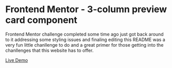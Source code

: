 # Frontend Mentor - 3-column preview card component

Frontend Mentor challenge completed some time ago just got back around to it addressing some styling issues and finaling editing this README was a very fun little chanllenge to do and a great primer for those getting into the chanllenges that this website has to offer.

[Live Demo](www.google.com)
